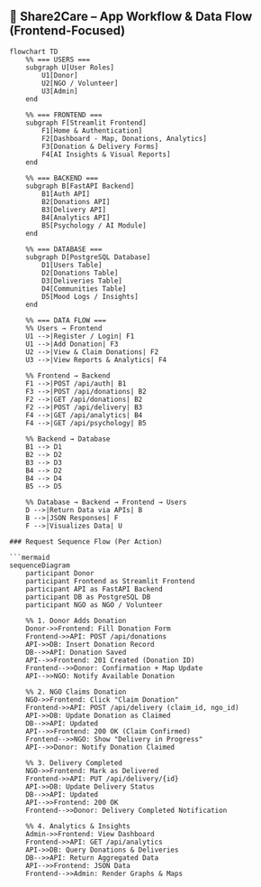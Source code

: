 ## 🚀 Share2Care – App Workflow & Data Flow (Frontend-Focused)

```mermaid
flowchart TD
    %% === USERS ===
    subgraph U[User Roles]
        U1[Donor]
        U2[NGO / Volunteer]
        U3[Admin]
    end

    %% === FRONTEND ===
    subgraph F[Streamlit Frontend]
        F1[Home & Authentication]
        F2[Dashboard - Map, Donations, Analytics]
        F3[Donation & Delivery Forms]
        F4[AI Insights & Visual Reports]
    end

    %% === BACKEND ===
    subgraph B[FastAPI Backend]
        B1[Auth API]
        B2[Donations API]
        B3[Delivery API]
        B4[Analytics API]
        B5[Psychology / AI Module]
    end

    %% === DATABASE ===
    subgraph D[PostgreSQL Database]
        D1[Users Table]
        D2[Donations Table]
        D3[Deliveries Table]
        D4[Communities Table]
        D5[Mood Logs / Insights]
    end

    %% === DATA FLOW ===
    %% Users → Frontend
    U1 -->|Register / Login| F1
    U1 -->|Add Donation| F3
    U2 -->|View & Claim Donations| F2
    U3 -->|View Reports & Analytics| F4

    %% Frontend → Backend
    F1 -->|POST /api/auth| B1
    F3 -->|POST /api/donations| B2
    F2 -->|GET /api/donations| B2
    F2 -->|POST /api/delivery| B3
    F4 -->|GET /api/analytics| B4
    F4 -->|GET /api/psychology| B5

    %% Backend → Database
    B1 --> D1
    B2 --> D2
    B3 --> D3
    B4 --> D2
    B4 --> D4
    B5 --> D5

    %% Database → Backend → Frontend → Users
    D -->|Return Data via APIs| B
    B -->|JSON Responses| F
    F -->|Visualizes Data| U

### Request Sequence Flow (Per Action)

```mermaid
sequenceDiagram
    participant Donor
    participant Frontend as Streamlit Frontend
    participant API as FastAPI Backend
    participant DB as PostgreSQL DB
    participant NGO as NGO / Volunteer

    %% 1. Donor Adds Donation
    Donor->>Frontend: Fill Donation Form
    Frontend->>API: POST /api/donations
    API->>DB: Insert Donation Record
    DB-->>API: Donation Saved
    API-->>Frontend: 201 Created (Donation ID)
    Frontend-->>Donor: Confirmation + Map Update
    API-->>NGO: Notify Available Donation

    %% 2. NGO Claims Donation
    NGO->>Frontend: Click "Claim Donation"
    Frontend->>API: POST /api/delivery (claim_id, ngo_id)
    API->>DB: Update Donation as Claimed
    DB-->>API: Updated
    API-->>Frontend: 200 OK (Claim Confirmed)
    Frontend-->>NGO: Show "Delivery in Progress"
    API-->>Donor: Notify Donation Claimed

    %% 3. Delivery Completed
    NGO->>Frontend: Mark as Delivered
    Frontend->>API: PUT /api/delivery/{id}
    API->>DB: Update Delivery Status
    DB-->>API: Updated
    API-->>Frontend: 200 OK
    Frontend-->>Donor: Delivery Completed Notification

    %% 4. Analytics & Insights
    Admin->>Frontend: View Dashboard
    Frontend->>API: GET /api/analytics
    API->>DB: Query Donations & Deliveries
    DB-->>API: Return Aggregated Data
    API-->>Frontend: JSON Data
    Frontend-->>Admin: Render Graphs & Maps



